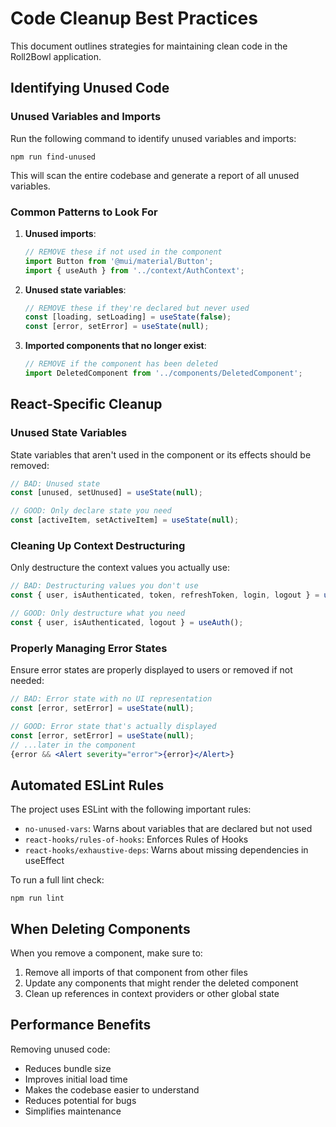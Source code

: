 # Code Cleanup Best Practices

This document outlines strategies for maintaining clean code in the Roll2Bowl application.

## Identifying Unused Code

### Unused Variables and Imports

Run the following command to identify unused variables and imports:

```
npm run find-unused
```

This will scan the entire codebase and generate a report of all unused variables.

### Common Patterns to Look For

1. **Unused imports**:
   ```jsx
   // REMOVE these if not used in the component
   import Button from '@mui/material/Button';
   import { useAuth } from '../context/AuthContext';
   ```

2. **Unused state variables**:
   ```jsx
   // REMOVE these if they're declared but never used
   const [loading, setLoading] = useState(false);
   const [error, setError] = useState(null);
   ```

3. **Imported components that no longer exist**:
   ```jsx
   // REMOVE if the component has been deleted
   import DeletedComponent from '../components/DeletedComponent';
   ```

## React-Specific Cleanup

### Unused State Variables

State variables that aren't used in the component or its effects should be removed:

```jsx
// BAD: Unused state
const [unused, setUnused] = useState(null);

// GOOD: Only declare state you need
const [activeItem, setActiveItem] = useState(null);
```

### Cleaning Up Context Destructuring

Only destructure the context values you actually use:

```jsx
// BAD: Destructuring values you don't use
const { user, isAuthenticated, token, refreshToken, login, logout } = useAuth();

// GOOD: Only destructure what you need
const { user, isAuthenticated, logout } = useAuth();
```

### Properly Managing Error States

Ensure error states are properly displayed to users or removed if not needed:

```jsx
// BAD: Error state with no UI representation
const [error, setError] = useState(null);

// GOOD: Error state that's actually displayed
const [error, setError] = useState(null);
// ...later in the component
{error && <Alert severity="error">{error}</Alert>}
```

## Automated ESLint Rules

The project uses ESLint with the following important rules:

- `no-unused-vars`: Warns about variables that are declared but not used
- `react-hooks/rules-of-hooks`: Enforces Rules of Hooks
- `react-hooks/exhaustive-deps`: Warns about missing dependencies in useEffect

To run a full lint check:

```
npm run lint
```

## When Deleting Components

When you remove a component, make sure to:

1. Remove all imports of that component from other files
2. Update any components that might render the deleted component
3. Clean up references in context providers or other global state

## Performance Benefits

Removing unused code:
- Reduces bundle size
- Improves initial load time
- Makes the codebase easier to understand
- Reduces potential for bugs
- Simplifies maintenance 